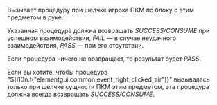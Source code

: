 Вызывает процедуру при щелчке игрока ПКМ по блоку с этим предметом в руке.

Указанная процедура должна возвращать _SUCCESS/CONSUME_ при успешном взаимодействии, _FAIL_ — в случае неудачного взаимодействия, _PASS_ — при его отсутствии.

Если процедура ничего не возвращает, то результат будет _PASS_.

Если вы хотите, чтобы процедура "${l10n.t("elementgui.common.event_right_clicked_air")}" вызывалась только при щелчке сущности ПКМ этим предметом, эта процедура должна всегда возвращать _SUCCESS/CONSUME_.